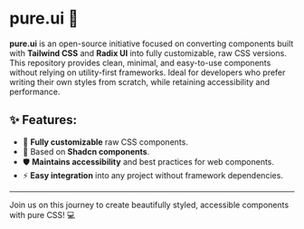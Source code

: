 # pure.ui 🌿

**pure.ui** is an open-source initiative focused on converting components built with **Tailwind CSS** and **Radix UI** into fully customizable, raw CSS versions. This repository provides clean, minimal, and easy-to-use components without relying on utility-first frameworks. Ideal for developers who prefer writing their own styles from scratch, while retaining accessibility and performance.

## ✨ Features:

- 🎨 **Fully customizable** raw CSS components.
- 🔄 Based on **Shadcn components**.
- 🛡️ **Maintains accessibility** and best practices for web components.
- ⚡ **Easy integration** into any project without framework dependencies.

---

Join us on this journey to create beautifully styled, accessible components with pure CSS! 💻
